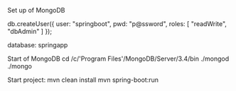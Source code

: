 Set up of MongoDB

db.createUser({
    user: "springboot",
    pwd: "p@ssword",
    roles: [ "readWrite", "dbAdmin" ]
});

database: springapp


Start of MongoDB
cd /c/'Program Files'/MongoDB/Server/3.4/bin
./mongod
./mongo


Start project: 
mvn clean install
mvn spring-boot:run